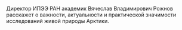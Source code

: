 Директор ИПЭЭ РАН академик Вячеслав Владимирович Рожнов расскажет о важности, актуальности и практической значимости исследований живой природы Арктики.
